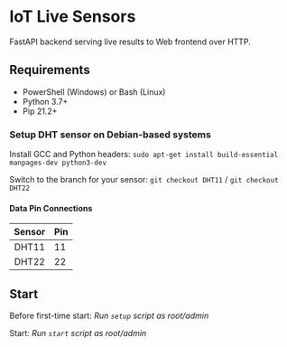 # IoT Live Sensors

FastAPI backend serving live results to Web frontend over HTTP.

## Requirements

* PowerShell (Windows) or Bash (Linux)
* Python 3.7+
* Pip 21.2+

### Setup DHT sensor on Debian-based systems

Install GCC and Python headers: ```sudo apt-get install build-essential manpages-dev python3-dev```

Switch to the branch for your sensor: ```git checkout DHT11``` / ```git checkout DHT22```

#### Data Pin Connections

| Sensor | Pin |
|:------:|-----|
| DHT11  | 11  |
| DHT22  | 22  |

## Start

Before first-time start: *Run ```setup``` script as root/admin*

Start: *Run ```start``` script as root/admin*